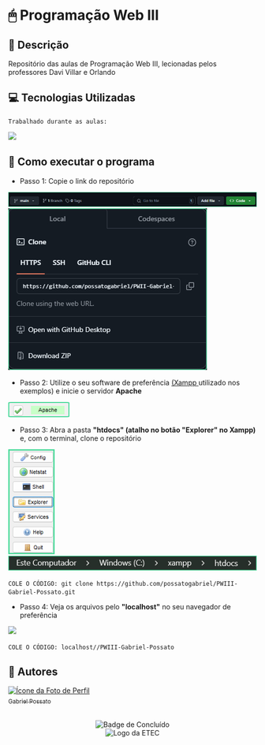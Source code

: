 # 🖱 Programação Web III

## 📰 Descrição

Repositório das aulas de Programação Web III, lecionadas pelos professores Davi Villar e Orlando

## 💻 Tecnologias Utilizadas
`Trabalhado durante as aulas:`

<img src="https://cdn.jsdelivr.net/gh/devicons/devicon@latest/icons/php/php-original.svg" height = "40"/>
          
## 💾 Como executar o programa

- Passo 1: Copie o link do repositório
<img src = "img/Passo1.jpg">
<img src = "img/Passo2.jpg">

- Passo 2: Utilize o seu software de preferência <a href = "https://www.apachefriends.org/pt_br/index.html"> (Xampp </a> utilizado nos exemplos) e inicie o servidor **Apache**
<img src = "img/Passo3.jpg">

- Passo 3: Abra a pasta **"htdocs" (atalho no botão "Explorer" no Xampp)** e, com o terminal, clone o repositório
<img src = "img/Passo4.jpg">
<img src = "img/Passo5.jpg">

```COLE O CÓDIGO: git clone https://github.com/possatogabriel/PWIII-Gabriel-Possato.git```

- Passo 4: Veja os arquivos pelo **"localhost"** no seu navegador de preferência 
<img src = "img/Passo6.jpg">

```COLE O CÓDIGO: localhost//PWIII-Gabriel-Possato```

## 🙋 Autores
[<img loading="lazy" src="https://avatars.githubusercontent.com/u/136634888?v=4" width=80 alt = "Ícone da Foto de Perfil"> <br> <sub> Gabriel Possato </sub>](https://github.com/possatogabriel)
<br>
<br>
<p align = "center"> <img alt="Badge de Concluído" src="https://img.shields.io/badge/STATUS%20%20%20%20%20%20%20%20%20%20%20%20%20%20%20-em desenvolvimento-blue?style=for-the-badge"> <br/> <img src = "img/etec1.png" height = "50" alt = "Logo da ETEC"> </p>

